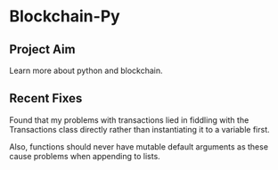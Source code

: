 # Blockchain-Py
## Project Aim
Learn more about python and blockchain.

## Recent Fixes

Found that my problems with transactions lied in fiddling with the Transactions class directly rather than instantiating it to a variable first.

Also, functions should never have mutable default arguments as these cause problems when appending to lists.
